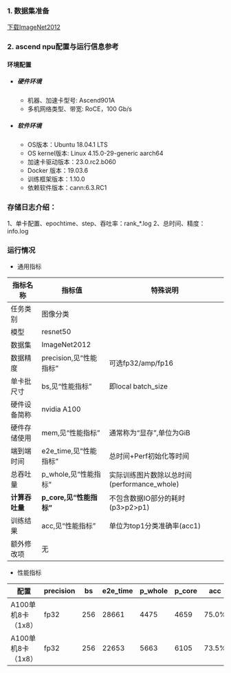 ### 1. 数据集准备
[下载ImageNet2012](../../benchmarks/resnet50) 

### 2. ascend npu配置与运行信息参考
#### 环境配置
- ##### 硬件环境 
    - 机器、加速卡型号: Ascend901A
    - 多机网络类型、带宽: RoCE，100 Gb/s
- ##### 软件环境
    - OS版本：Ubuntu 18.04.1 LTS
    - OS kernel版本:  Linux 4.15.0-29-generic aarch64  
    - 加速卡驱动版本：23.0.rc2.b060
    - Docker 版本：19.03.6
    - 训练框架版本：1.10.0
    - 依赖软件版本：cann:6.3.RC1

### 存储日志介绍：
1、单卡配置、epochtime、step、吞吐率：rank_*.log
2、总时间、精度：info.log

### 运行情况
* 通用指标

| 指标名称       | 指标值                  | 特殊说明                                  |
| -------------- | ----------------------- | -------------------------------------   |
| 任务类别       | 图像分类                |                                           |
| 模型           | resnet50                |                                          |
| 数据集         | ImageNet2012            |                                          |
| 数据精度       | precision,见“性能指标”  | 可选fp32/amp/fp16                          |
| 单卡批尺寸     | bs,见“性能指标”         | 即local batch_size                         |
| 硬件设备简称   | nvidia A100             |                                           |
| 硬件存储使用   | mem,见“性能指标”        | 通常称为“显存”,单位为GiB                     |
| 端到端时间     | e2e_time,见“性能指标”   | 总时间+Perf初始化等时间                      |
| 总吞吐量       | p_whole,见“性能指标”    | 实际训练图片数除以总时间(performance_whole)  |
| **计算吞吐量** | **p_core,见“性能指标”** | 不包含数据IO部分的耗时(p3>p2>p1)             |
| 训练结果       | acc,见“性能指标”        | 单位为top1分类准确率(acc1)                   |
| 额外修改项     | 无                      |                                            |

* 性能指标

| 配置               | precision | bs   | e2e_time | p_whole | p_core | acc   | mem      |
| ------------------ | --------- | ---- | ----     | ----    | ----   |  ---- | -------- |
| A100单机8卡（1x8）  | fp32      | 256  | 28661    | 4475    | 4659   | 75.0% | 5.8/40.0 |
| A100单机8卡（1x8）  | fp32      | 256  | 22653    | 5663    | 6105   | 73.5% | 28.3/40.0 |
